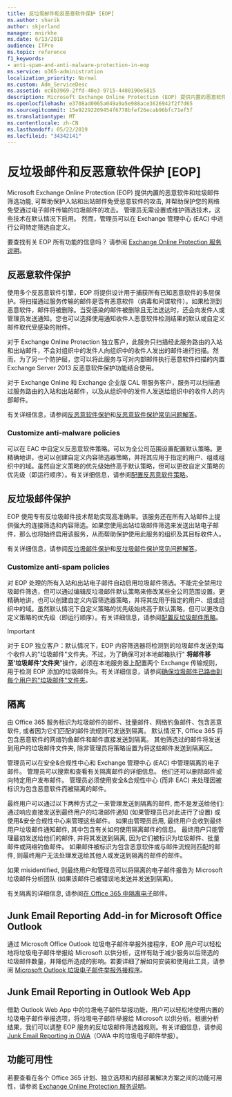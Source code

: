 ```yaml
---
title: 反垃圾邮件和反恶意软件保护 [EOP]
ms.author: sharik
author: skjerland
manager: mnirkhe
ms.date: 6/13/2018
audience: ITPro
ms.topic: reference
f1_keywords:
- anti-spam-and-anti-malware-protection-in-eop
ms.service: o365-administration
localization_priority: Normal
ms.custom: Adm_ServiceDesc
ms.assetid: ec8b3969-2ffd-40e3-9715-4480190e5815
description: Microsoft Exchange Online Protection (EOP) 提供内置的恶意软件和垃圾邮件筛选功能, 可帮助保护入站和出站邮件免受恶意软件的攻击, 并帮助保护您的网络免受通过电子邮件传输的垃圾邮件的攻击。 管理员无需设置或维护筛选技术，这些技术在默认情况下启用。 然而，管理员可以在 Exchange 管理中心 (EAC) 中进行公司特定筛选自定义。
ms.openlocfilehash: e3708ad0065a049a9a5e988ace3626942f2f7d65
ms.sourcegitcommit: 15e92292209454f6778bfef26ecab96bfc71ef5f
ms.translationtype: MT
ms.contentlocale: zh-CN
ms.lasthandoff: 05/22/2019
ms.locfileid: "34342141"
---
```

# <a name="anti-spam-and-anti-malware-protectioneop"></a>反垃圾邮件和反恶意软件保护 [EOP]

Microsoft Exchange Online Protection (EOP) 提供内置的恶意软件和垃圾邮件筛选功能, 可帮助保护入站和出站邮件免受恶意软件的攻击, 并帮助保护您的网络免受通过电子邮件传输的垃圾邮件的攻击。 管理员无需设置或维护筛选技术，这些技术在默认情况下启用。 然而，管理员可以在 Exchange 管理中心 (EAC) 中进行公司特定筛选自定义。
  
要查找有关 EOP 所有功能的信息吗？ 请参阅 [Exchange Online Protection 服务说明](exchange-online-protection-service-description.md)。
  
## <a name="anti-malware-protection"></a>反恶意软件保护
<a name="BKMK_antimalwareprotection"> </a>

使用多个反恶意软件引擎，EOP 将提供设计用于捕获所有已知恶意软件的多层保护。将扫描通过服务传输的邮件是否有恶意软件（病毒和间谍软件）。如果检测到恶意软件，邮件将被删除。当受感染的邮件被删除且无法送达时，还会向发件人或管理员发送通知。您也可以选择使用通知收件人恶意软件检测结果的默认或自定义邮件取代受感染的附件。
  
对于 Exchange Online Protection 独立客户，此服务只扫描经此服务路由的入站和出站邮件，不会对组织中的发件人向组织中的收件人发出的邮件进行扫描。然而，为了另一个防护层，您可以将此服务与可对内部邮件执行恶意软件扫描的内置 Exchange Server 2013 反恶意软件保护功能结合使用。
  
对于 Exchange Online 和 Exchange 企业版 CAL 带服务客户，服务可以扫描通过服务路由的入站和出站邮件，以及从组织中的发件人发送给组织中的收件人的内部邮件。 
  
有关详细信息，请参阅[反恶意软件保护](https://go.microsoft.com/fwlink/p/?LinkId=282244)和[反恶意软件保护常见问题解答](https://go.microsoft.com/fwlink/p/?LinkId=320401)。
  
### <a name="customize-anti-malware-policies"></a>Customize anti-malware policies
<a name="BKMK_customizeantimalwarepolicies"> </a>

可以在 EAC 中自定义反恶意软件策略。可以为全公司范围设置配置默认策略。更精确地讲，也可以创建自定义内容筛选器策略，并将其应用于指定的用户、组或组织中的域。虽然自定义策略的优先级始终高于默认策略，但可以更改自定义策略的优先级（即运行顺序）。有关详细信息，请参阅[配置反恶意软件策略](https://go.microsoft.com/fwlink/p/?LinkId=320402)。
  
## <a name="anti-spam-protection"></a>反垃圾邮件保护
<a name="BKMK_antispamprotection"> </a>

EOP 使用专有反垃圾邮件技术帮助实现高准确率。该服务还在所有入站邮件上提供强大的连接筛选和内容筛选。如果您使用出站垃圾邮件筛选来发送出站电子邮件，那么也将始终启用该服务，从而帮助保护使用此服务的组织及其目标收件人。
  
有关详细信息，请参阅[反垃圾邮件保护](https://go.microsoft.com/fwlink/p/?LinkId=271754)和[反垃圾邮件保护常见问题解答](https://go.microsoft.com/fwlink/p/?LinkId=320403)。
  
### <a name="customize-anti-spam-policies"></a>Customize anti-spam policies
<a name="BKMK_customizeantispampolicies"> </a>

对 EOP 处理的所有入站和出站电子邮件自动启用垃圾邮件筛选。不能完全禁用垃圾邮件筛选，但可以通过编辑反垃圾邮件默认策略来修改某些全公司范围设置。更精确地讲，也可以创建自定义内容筛选器策略，并将其应用于指定的用户、组或组织中的域。虽然默认情况下自定义策略的优先级始终高于默认策略，但可以更改自定义策略的优先级（即运行顺序）。有关详细信息，请参阅[配置反垃圾邮件策略](https://go.microsoft.com/fwlink/p/?LinkId=282243)。
  
> [!IMPORTANT]
> 对于 EOP 独立客户：默认情况下，EOP 内容筛选器将检测到的垃圾邮件发送到每个收件人的"垃圾邮件"文件夹。不过，为了确保可对本地邮箱执行" **将邮件移至'垃圾邮件'文件夹**"操作，必须在本地服务器上配置两个 Exchange 传输规则，用于检测 EOP 添加的垃圾邮件头。有关详细信息，请参阅[确保垃圾邮件已路由到每个用户的"垃圾邮件"文件夹](https://go.microsoft.com/fwlink/p/?LinkId=320396)。 
  
## <a name="quarantine"></a>隔离
<a name="BKMK_quarantine"> </a>

由 Office 365 服务标识为垃圾邮件的邮件、批量邮件、网络钓鱼邮件、包含恶意软件, 或者因为它们匹配的邮件流规则可发送到隔离。 默认情况下, Office 365 将包含恶意软件的网络钓鱼邮件和邮件直接发送到隔离。 其他筛选过的邮件将发送到用户的垃圾邮件文件夹, 除非管理员将策略设置为将这些邮件发送到隔离区。
  
管理员可以在安全&amp;合规性中心和 Exchange 管理中心 (EAC) 中管理隔离的电子邮件。 管理员可以搜索和查看有关隔离邮件的详细信息。 他们还可以删除邮件或向特定用户发布邮件。 管理员必须使用安全&amp;合规性中心 (而非 EAC) 来处理因被标识为包含恶意软件而被隔离的邮件。
  
最终用户可以通过以下两种方式之一来管理发送到隔离的邮件, 而不是发送给他们: 通过响应直接发送到最终用户的垃圾邮件通知 (如果管理员已对此进行了设置) 或使用&amp;安全合规性中心来管理这些邮件。 如果由管理员启用, 最终用户会收到最终用户垃圾邮件通知邮件, 其中包含有关如何使用隔离邮件的信息。 最终用户只能管理最初发送给他们的邮件, 并将其发送到隔离, 因为它们被标识为垃圾邮件、批量邮件或网络钓鱼邮件。 如果邮件被标识为包含恶意软件或与邮件流规则匹配的邮件, 则最终用户无法处理发送给其他人或发送到隔离的邮件的邮件。
  
如果 misidentified, 则最终用户和管理员可以将隔离的电子邮件报告为 Microsoft 垃圾邮件分析团队 (如果该邮件已被错误地发送并发送到隔离)。
  
有关隔离的详细信息, 请参阅[在 Office 365 中隔离电子](https://go.microsoft.com/fwlink/?linkid=848032)邮件。
  
## <a name="junk-email-reporting-add-in-for-microsoft-office-outlook"></a>Junk Email Reporting Add-in for Microsoft Office Outlook
<a name="BKMK_junkemailreportingaddinformicrosoftofficeoutlook"> </a>

通过 Microsoft Office Outlook 垃圾电子邮件举报外接程序，EOP 用户可以轻松地将垃圾电子邮件举报给 Microsoft 以供分析，这样有助于减少服务以后筛选的垃圾邮件数量，并降低所造成的影响。若要详细了解如何安装和使用此工具，请参阅 [Microsoft Outlook 垃圾电子邮件举报外接程序](https://go.microsoft.com/fwlink/p/?LinkId=282248)。
  
## <a name="junk-email-reporting-in-outlook-web-app"></a>Junk Email Reporting in Outlook Web App
<a name="Bkmk_JunkEmailReporting_OWA"> </a>

借助 Outlook Web App 中的垃圾电子邮件举报功能，用户可以轻松地使用内置的垃圾电子邮件举报选项，将垃圾电子邮件举报给 Microsoft 以供分析。根据分析结果，我们可以调整 EOP 服务的反垃圾邮件筛选器规则。有关详细信息，请参阅 [Junk Email Reporting in OWA](https://go.microsoft.com/fwlink/?LinkId=393323)（OWA 中的垃圾电子邮件举报）。
  
## <a name="feature-availability"></a>功能可用性
<a name="Bkmk_JunkEmailReporting_OWA"> </a>

若要查看在各个 Office 365 计划、独立选项和内部部署解决方案之间的功能可用性，请参阅 [Exchange Online Protection 服务说明](exchange-online-protection-service-description.md)。
  

